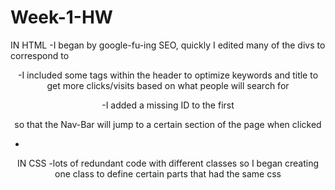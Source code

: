 # Week-1-HW

IN HTML
-I began by google-fu-ing SEO, quickly I edited many of the divs to correspond to <header> <main> <section> <aside> <footer>

-I included some <meta> tags within the header to optimize keywords and title to get more clicks/visits based on what people will search for

-I added a missing ID to the first <section> so that the Nav-Bar will jump to a certain section of the page when clicked

-

IN CSS
-lots of redundant code with different classes so I began creating one class to define certain parts that had the same css